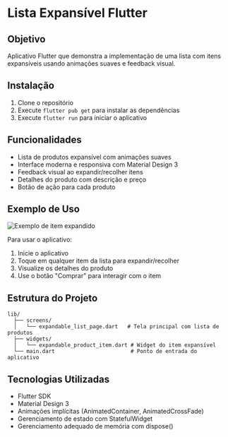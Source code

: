 # Lista Expansível Flutter

## Objetivo
Aplicativo Flutter que demonstra a implementação de uma lista com itens expansíveis usando animações suaves e feedback visual.

## Instalação
1. Clone o repositório
2. Execute `flutter pub get` para instalar as dependências
3. Execute `flutter run` para iniciar o aplicativo

## Funcionalidades
- Lista de produtos expansível com animações suaves
- Interface moderna e responsiva com Material Design 3
- Feedback visual ao expandir/recolher itens
- Detalhes do produto com descrição e preço
- Botão de ação para cada produto

## Exemplo de Uso
![Exemplo de item expandido](screenshots/exemplo.png)

Para usar o aplicativo:
1. Inicie o aplicativo
2. Toque em qualquer item da lista para expandir/recolher
3. Visualize os detalhes do produto
4. Use o botão "Comprar" para interagir com o item

## Estrutura do Projeto
```
lib/
  ├── screens/
  │   └── expandable_list_page.dart   # Tela principal com lista de produtos
  ├── widgets/
  │   └── expandable_product_item.dart # Widget do item expansível
  └── main.dart                        # Ponto de entrada do aplicativo
```

## Tecnologias Utilizadas
- Flutter SDK
- Material Design 3
- Animações implícitas (AnimatedContainer, AnimatedCrossFade)
- Gerenciamento de estado com StatefulWidget
- Gerenciamento adequado de memória com dispose()
